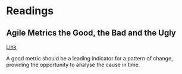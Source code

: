 # Readings

## Agile Metrics the Good, the Bad and the Ugly

[Link](https://www.scrum.org/resources/blog/agile-metrics-good-bad-and-ugly)

A good metric should be a leading indicator for a pattern of change, providing the opportunity to analyse the cause in time.

